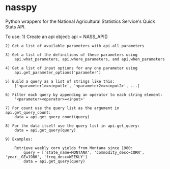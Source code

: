 # nasspy
Python wrappers for the National Agricultural Statistics Service's Quick Stats API.

To use:
    1) Create an api object: 
        api = NASS_API(<your nass key as a string>)
  
    2) Get a list of available parameters with api.all_parameters
    
    3) Get a list of the definitions of these parameters using
        api.what_parameters, api.where_parameters, and api.when_parameters

    4) Get a list of input options for any one parameter using
        api.get_parameter_options('parameter')

    5) Build a query as a list of strings like this:
        ['<parameter1>=<input1>', '<parameter2>=<input2>', ...]

    6) Filter each query by appending an operator to each string element:
        '<parameter><operator>=<input>'

    7) For count use the query list as the argument in api.get_query_count:
        data = api.get_query_count(query)

    8) For the data itself use the query list in api.get_query:
        data = api.get_query(query)

    9) Examples:
  
        Retrieve weekly corn yields from Montana since 1980:
            query = ['state_name=MONTANA', 'commodity_desc=CORN', 'year__GE=1980', 'freq_desc=WEEKLY']
            data = api.get_query(query)
